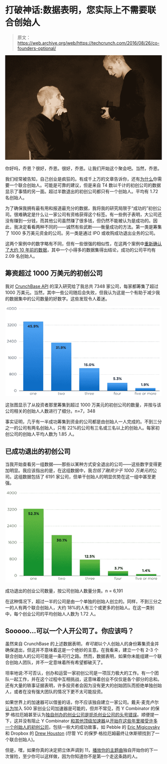 # 打破神话:数据表明，您实际上不需要联合创始人

> 原文：<https://web.archive.org/web/https://techcrunch.com/2016/08/26/co-founders-optional/>

![How are you, Jon? Just fine, Jon. Great, Jon. Let's get this party started. Sure, Jon. ](img/df07efd2094218fc47375e2f47533f7f.png)

你好吗，乔恩？很好，乔恩。很好，乔恩。让我们开始这个聚会吧。当然，乔恩。

我们经常被告知，自己创业是疯狂的。有成千上万的文章告诉你，还有[为什么](https://web.archive.org/web/20230331020228/https://www.google.com/search?q=why%20do%20you%20need%20a%20co-founder?)你需要一个联合创始人。可能是可靠的建议，但是来自 T4 数以千计的初创公司的数据显示了事情的另一面。超过半数退出的初创公司都只有一个创始人。平均有 1.72 名创始人。

为了确保我拥有最有用和报道最充分的数据，我将我的研究局限于“成功的”初创公司。很难确定是什么让一家公司有资格获得这个标签。有一些例子表明，大公司还没有赚到一分钱，而其他公司虽然赚了很多钱，但仍然不能被认为是成功的。因此，我决定看看两种不同的——诚然有些武断——衡量成功的方法。第一类是筹集了 1000 多万美元资金的公司。另一类是通过 IPO 或收购成功退出业务的公司。

这两个案例中的数字略有不同，但有一些很强的相似性，在这两个案例中[重新确认了大约 10 年前的数据](https://web.archive.org/web/20230331020228/https://blogs.msdn.microsoft.com/testing123/2007/02/23/if-you-are-going-to-launch-a-startup-how-many-friends-would-you-need/)，其中一个小得多的数据集得出结论，成功的公司平均有 2.09 名创始人。

## 筹资超过 1000 万美元的初创公司

我对 [CrunchBase API](https://web.archive.org/web/20230331020228/http://data.crunchbase.com/) 的深入研究给了我总共 7348 家公司，每家都筹集了超过 1000 万美元。当然，其中一些公司随后会失败，但我认为这是一个有助于减少我的数据集中的公司数量的好数字。这些发现令人着迷。

![This graph shows the number of startups who've raised more than $10m from investors, broken down by the number of founders associated with the company. ](img/bb17b119da1342846c76c510a343c46f.png)

这张图显示了从投资者那里筹集到超过 1000 万美元的初创公司的数量，并按与该公司相关的创始人人数进行了细分。n=7，348

事实证明，几乎有一半成功筹集到资金的公司都是由创始人一人完成的。不到三分之一的公司有两名创始人，只有 22%的公司有三名或三名以上的创始人。每家初创公司的创始人平均人数为 1.85 人。

## 已成功退出的初创公司

当我开始查看另一组数据——那些以某种方式安全退出的公司——这些数字变得更加明显。我应该指出的是，在这组数据中，我*包括了融资少于 1000 万美元的*公司。这组数据包括了 6191 家公司，但单干创始人的明显优势在这一组中甚至更强。

![asd](img/a9ab2a1f1c75c0d6b62183fbd406d752.png)

成功退出的创业公司数量，按公司创始人数量分类。n = 6,191

在这种情况下，超过一半的公司是由一个单独的创始人创立的。同样，不到三分之一的人有两个联合创始人，大约 18%的人有三个或更多的创始人。在这一类别中，每个创业公司的平均创始人人数为 1.72 人。

## Sooooo…可以一个人开公司了。你应该吗？

虽然来自 CrunchBase 的上述数据表明，*有可能*以个人创始人的身份筹集资金并确保退出，但这并不意味着这是一个绝妙的主意。在我看来，建立一个有 2-3 个联合创始人的公司可能是一条可行之路。然而，数据表明，如果你未能组建一个联合创始人团队，并不一定意味着所有希望都破灭了。

坦率地说:不可否认，创办和运营一家初创公司是一项压力极大的工作。有一个团队一起工作，并在这个过程中互相挑战，这意味着创业不仅仅是各个部分的总和。还有大量的轶事证据表明，许多投资者会因为没有更大的创始团队而拒绝单独创始人，或者在没有强大团队的情况下更不太可能投资。

如果世界上的加速器可以借鉴的话，你不应该独自建立一家公司。戴夫·麦克卢尔[认为](https://web.archive.org/web/20230331020228/https://www.quora.com/Is-it-possible-to-apply-to-500-startups-being-a-single-founder)加入 500 家创业公司加速器是可能的，但并不常见，而 Y Combinator 的保罗·格拉厄姆甚至认为[独自创办的创业公司是扼杀创业公司的头号错误](https://web.archive.org/web/20230331020228/http://www.paulgraham.com/startupmistakes.html)。顺便提一下，这并没有阻止 Y Combinator [和其他顶级加速器](https://web.archive.org/web/20230331020228/http://blogs.wsj.com/venturecapital/2013/03/12/how-solo-founders-beat-the-odds-and-get-into-top-accelerators/)从[开始在这些年里接受许多一个创始人的初创公司](https://web.archive.org/web/20230331020228/https://www.quora.com/Have-any-solo-founders-been-selected-for-Y-Combinator)，包括一些大的成功故事，如 Pebble 的 [Eric Migicovsky](https://web.archive.org/web/20230331020228/https://www.crunchbase.com/person/eric-migicovsky#/entity) 和 Dropbox 的 [Drew Houston](https://web.archive.org/web/20230331020228/https://www.crunchbase.com/person/drew-houston) (尽管 YC 的保罗·格拉厄姆最终让休斯顿找到了一个联合创始人)。

但是，嘿，如果你真的决定把立体声调到 11，[播放你的主题曲](https://web.archive.org/web/20230331020228/https://www.youtube.com/watch?v=UEaKX9YYHiQ)独自开始你的下一次冒险，至少你可以这样做，因为你知道你不是第一个走这条路的人。
